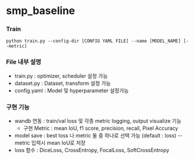 # smp_baseline

### Train
```
python train.py --config-dir [CONFIG YAML FILE] --name [MODEL_NAME] [--metric]
```

### File 내부 설명
* train.py : optimizer, scheduler 설정 가능
* dataset.py : Dataset, transform 설정 가능
* config.yaml : Model 및 hyperparameter 설정가능

### 구현 기능
* wandb 연동 : train/val loss 및 각종 metric logging, output visualize 기능
  * 구현 Metric : mean IoU, f1 score, precision, recall, Pixel Accuracy
* model save : best loss 나 metric 둘 중 하나로 선택 가능 (default : loss) --metric 입력시 mean IoU로 저장
* loss 함수 : DiceLoss, CrossEntropy, FocalLoss, SoftCrossEntropy
